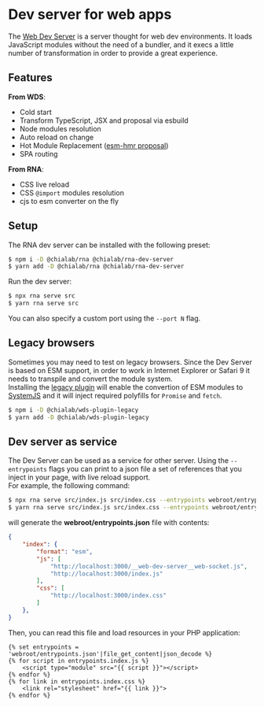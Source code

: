 # Dev server for web apps

The [Web Dev Server](https://modern-web.dev/docs/dev-server/overview/) is a server thought for web dev environments. It loads JavaScript modules without the need of a bundler, and it execs a little number of transformation in order to provide a great experience.

## Features

**From WDS**: 

* Cold start
* Transform TypeScript, JSX and proposal via esbuild
* Node modules resolution
* Auto reload on change
* Hot Module Replacement ([esm-hmr proposal](https://github.com/snowpackjs/esm-hmr))
* SPA routing

**From RNA**:

* CSS live reload
* CSS `@import` modules resolution
* cjs to esm converter on the fly

## Setup

The RNA dev server can be installed with the following preset:

```sh
$ npm i -D @chialab/rna @chialab/rna-dev-server
$ yarn add -D @chialab/rna @chialab/rna-dev-server
```

Run the dev server:

```sh
$ npx rna serve src
$ yarn rna serve src
```

You can also specify a custom port using the `--port N` flag.

## Legacy browsers

Sometimes you may need to test on legacy browsers. Since the Dev Server is based on ESM support, in order to work in Internet Explorer or Safari 9 it needs to transpile and convert the module system.  
Installing the [legacy plugin](https://www.npmjs.com/package/@chialab/wds-plugin-legacy) will enable the convertion of ESM modules to [SystemJS](https://github.com/systemjs/systemjs) and it will inject required polyfills for `Promise` and `fetch`.

```sh
$ npm i -D @chialab/wds-plugin-legacy
$ yarn add -D @chialab/wds-plugin-legacy
```

## Dev server as service

The Dev Server can be used as a service for other server. Using the `--entrypoints` flags you can print to a json file a set of references that you inject in your page, with live reload support.  
For example, the following command:

```sh
$ npx rna serve src/index.js src/index.css --entrypoints webroot/entrypoints.json --port 3000
$ yarn rna serve src/index.js src/index.css --entrypoints webroot/entrypoints.json --port 3000
```

will generate the **webroot/entrypoints.json** file with contents:

```json
{
    "index": {
        "format": "esm",
        "js": [
            "http://localhost:3000/__web-dev-server__web-socket.js",
            "http://localhost:3000/index.js"
        ],
        "css": [
            "http://localhost:3000/index.css"
        ]
    },
}
```

Then, you can read this file and load resources in your PHP application:

```twig
{% set entrypoints = 'webroot/entrypoints.json'|file_get_content|json_decode %}
{% for script in entrypoints.index.js %}
    <script type="module" src="{{ script }}"></script>
{% endfor %}
{% for link in entrypoints.index.css %}
    <link rel="stylesheet" href="{{ link }}">
{% endfor %}
```
